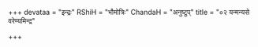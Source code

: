 +++
devataa = "इन्द्रः"
RShiH = "भौमोत्रिः"
ChandaH = "अनुष्टुप्"
title = "०२ यन्मन्यसे वरेण्यमिन्द्र"

+++
